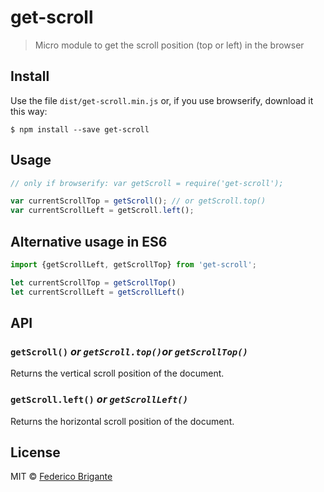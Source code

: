 # get-scroll

> Micro module to get the scroll position (top or left) in the browser

## Install

Use the file `dist/get-scroll.min.js` or, if you use browserify, download it this way:

```
$ npm install --save get-scroll
```


## Usage

```js
// only if browserify: var getScroll = require('get-scroll');

var currentScrollTop = getScroll(); // or getScroll.top()
var currentScrollLeft = getScroll.left();
```

## Alternative usage in ES6

```js
import {getScrollLeft, getScrollTop} from 'get-scroll';

let currentScrollTop = getScrollTop()
let currentScrollLeft = getScrollLeft()
```

## API

### `getScroll()` _or `getScroll.top()`or `getScrollTop()`_

Returns the vertical scroll position of the document.

### `getScroll.left()` _or `getScrollLeft()`_

Returns the horizontal scroll position of the document.

## License

MIT © [Federico Brigante](http://twitter.com/bfred_it)
